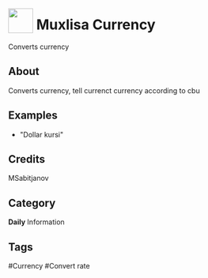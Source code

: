 # <img src="https://raw.githack.com/FortAwesome/Font-Awesome/master/svgs/solid/dollar-sign.svg" card_color="#22A7F0" width="50" height="50" style="vertical-align:bottom"/> Muxlisa Currency
Converts currency

## About
Converts currency, tell currenct currency according to cbu

## Examples
* "Dollar kursi"

## Credits
MSabitjanov

## Category
**Daily**
Information

## Tags
#Currency
#Convert rate

